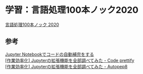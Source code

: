 # 学習：言語処理100本ノック2020
[言語処理100本ノック 2020](https://nlp100.github.io/ja/)

## 参考
[Jupyter Notebookでコードの自動補完をする](https://www.soudegesu.com/post/python/jupyter-autocomplete/)  
[[作業効率化] Jupyterの拡張機能を全部調べてみた - Code prettify](https://qiita.com/simonritchie/items/88161c806197a0b84174#code-prettify)  
[[作業効率化] Jupyterの拡張機能を全部調べてみた - Autopep8](https://qiita.com/simonritchie/items/88161c806197a0b84174#autopep8)